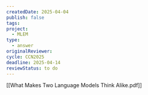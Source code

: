 ```yaml
---
createdDate: 2025-04-04
publish: false
tags: 
project:
  - MLEM
type:
  - answer
originalReviewer: 
cycle: CCN2025
deadline: 2025-04-14
reviewStatus: to do
---
```

[[What Makes Two Language Models Think Alike.pdf]]